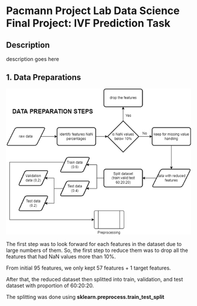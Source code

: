 # Pacmann Project Lab Data Science Final Project: IVF Prediction Task

## Description
description goes here

## 1. Data Preparations

![data preparations flowchart](https://github.com/romstormy27/project_pacmann/blob/main/Figures/pacmann_mlproject_diagrams.png)

The first step was to look forward for each features in the dataset due to large numbers of them.
So, the first step to reduce them was to drop all the features that had NaN values more than 10%.

From initial 95 features, we only kept 57 features + 1 target features.

After that, the reduced dataset then splitted into train, validation, and test dataset with proportion of 60:20:20.

The splitting was done using **sklearn.preprocess.train_test_split**